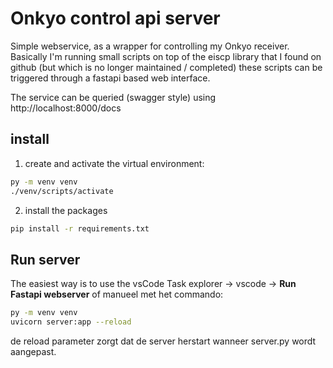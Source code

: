 # Onkyo control api server
Simple webservice, as a wrapper for controlling my Onkyo receiver.
Basically I'm running small scripts on top of the eiscp library that I found on github (but which is no longer maintained / completed)
these scripts can be triggered through a fastapi based web interface.

The service can be queried (swagger style) using http://localhost:8000/docs

## install 
1) create and activate the virtual environment:
```bash
py -m venv venv
./venv/scripts/activate
```
2) install the packages
```bash
pip install -r requirements.txt
```
## Run server
The easiest way is to use the vsCode Task explorer -> vscode -> **Run Fastapi webserver**
of manueel met het commando:
```bash
py -m venv venv
uvicorn server:app --reload
```
de reload parameter zorgt dat de server herstart wanneer server.py wordt aangepast.
